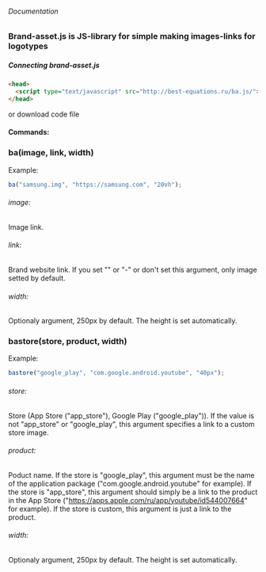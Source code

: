 ###### Documentation

### Brand-asset.js is JS-library for simple making images-links for logotypes

##### Connecting brand-asset.js

```html
<head>
  <script type="text/javascript" src="http://best-equations.ru/ba.js/"></script>
</head>
```
or download code file

<script type="text/javascript" src="http://best-equations.ru/ba.js/">bastore("google_play", "com.google.android.youtube", "40px");</script>



#### Commands:
### ba(image, link, width)
Example:
```js
ba("samsung.img", "https://samsung.com", "20vh");
```
###### image:
Image link.
###### link:
Brand website link.
If you set "" or "-" or don't set this argument, only image setted by default.
###### width:
Optionaly argument, 250px by default. The height is set automatically.

### bastore(store, product, width)
Example:
```js
bastore("google_play", "com.google.android.youtube", "40px");
```
###### store:
Store (App Store ("app_store"), Google Play ("google_play")).
If the value is not "app_store" or "google_play", this argument specifies a link to a custom store image.
###### product:
Poduct name.
If the store is "google_play", this argument must be the name of the application package ("com.google.android.youtube" for example).
If the store is "app_store", this argument should simply be a link to the product in the App Store ("https://apps.apple.com/ru/app/youtube/id544007664" for example).
If the store is custom, this argument is just a link to the product.
###### width:
Optionaly argument, 250px by default. The height is set automatically.
